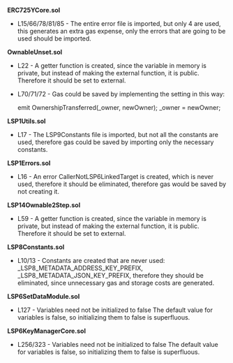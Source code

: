**ERC725YCore.sol**
- L15/66/78/81/85 - The entire error file is imported, but only 4 are used, this generates an extra gas expense, only the errors that are going to be used should be imported.


**OwnableUnset.sol**
- L22 - A getter function is created, since the variable in memory is private, but instead of making the external function, it is public. Therefore it should be set to external.

- L70/71/72 - Gas could be saved by implementing the setting in this way:

	emit OwnershipTransferred(_owner, newOwner);
	_owner = newOwner;


**LSP1Utils.sol**
- L17 - The LSP9Constants file is imported, but not all the constants are used, therefore gas could be saved by importing only the necessary constants.
 

**LSP1Errors.sol**
- L16 - An error CallerNotLSP6LinkedTarget is created, which is never used, therefore it should be eliminated, therefore gas would be saved by not creating it.


**LSP14Ownable2Step.sol**
- L59 - A getter function is created, since the variable in memory is private, but instead of making the external function, it is public. Therefore it should be set to external.


**LSP8Constants.sol**
- L10/13 - Constants are created that are never used: _LSP8_METADATA_ADDRESS_KEY_PREFIX, _LSP8_METADATA_JSON_KEY_PREFIX, therefore they should be eliminated, since unnecessary gas and storage costs are generated.


**LSP6SetDataModule.sol**
- L127 - Variables need not be initialized to false
The default value for variables is false, so initializing them to false is superfluous.


**LSP6KeyManagerCore.sol**
- L256/323 - Variables need not be initialized to false
The default value for variables is false, so initializing them to false is superfluous.


